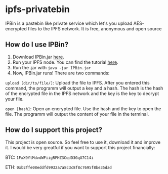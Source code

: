 # ipfs-privatebin
IPBin is a pastebin like private service which let's you upload AES-encrypted files to the IPFS network. It is free, anonymous and open source
## How do I use IPBin?
1. Download IPBin.jar [here](https://github.com/BowStar/ipfs-privatebin/blob/master/jars/IPBin.jar?raw=true).
2. Run your IPFS node. You can find the tutorial [here](https://ipfs.io/docs/install/).
3. Run the .jar with `java -jar IPBin.jar`
4. Now, IPBin.jar runs! There are two commands:

`upload [dir/to/file/]`: Upload the file to IPFS. After you entered this command, the programm will output a key and a hash. The hash is the hash of the encrypted file in the IPFS network and the key is the key to decrypt your file.

`open [hash]`: Open an encrypted file. Use the hash and the key to open the file. The programm will output the content of your file in the terminal.
## How do I support this project?
This project is open source. So feel free to use it, download it and improve it. I would be very greatful if you want to support this project financially:

BTC: `1FxX9YtMdvdWFiigRFHZ3CqdD3GqU7C14i`

ETH: `0xb2ffe08eddfd9932a7a8c3c8f8c7695f8be35dad`
